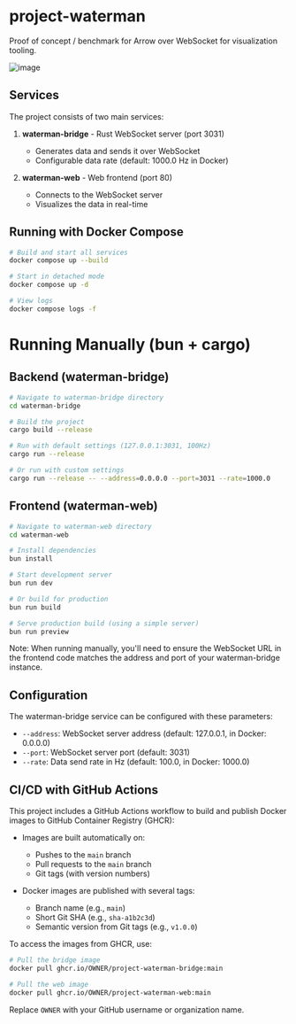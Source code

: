 # project-waterman
Proof of concept / benchmark for Arrow over WebSocket for visualization tooling.

![image](https://github.com/user-attachments/assets/f2aecd69-76f9-4e86-9ac9-f59603936a2c)

## Services

The project consists of two main services:

1. **waterman-bridge** - Rust WebSocket server (port 3031)
   - Generates data and sends it over WebSocket
   - Configurable data rate (default: 1000.0 Hz in Docker)

2. **waterman-web** - Web frontend (port 80)
   - Connects to the WebSocket server
   - Visualizes the data in real-time

## Running with Docker Compose

```bash
# Build and start all services
docker compose up --build

# Start in detached mode
docker compose up -d

# View logs
docker compose logs -f
```

# Running Manually (bun + cargo)

## Backend (waterman-bridge)

```bash
# Navigate to waterman-bridge directory
cd waterman-bridge

# Build the project
cargo build --release

# Run with default settings (127.0.0.1:3031, 100Hz)
cargo run --release

# Or run with custom settings
cargo run --release -- --address=0.0.0.0 --port=3031 --rate=1000.0
```

## Frontend (waterman-web)

```bash
# Navigate to waterman-web directory
cd waterman-web

# Install dependencies
bun install

# Start development server
bun run dev

# Or build for production
bun run build

# Serve production build (using a simple server)
bun run preview
```

Note: When running manually, you'll need to ensure the WebSocket URL in the frontend code matches the address and port of your waterman-bridge instance.

## Configuration

The waterman-bridge service can be configured with these parameters:
- `--address`: WebSocket server address (default: 127.0.0.1, in Docker: 0.0.0.0)
- `--port`: WebSocket server port (default: 3031)
- `--rate`: Data send rate in Hz (default: 100.0, in Docker: 1000.0)

## CI/CD with GitHub Actions

This project includes a GitHub Actions workflow to build and publish Docker images to GitHub Container Registry (GHCR):

- Images are built automatically on:
  - Pushes to the `main` branch
  - Pull requests to the `main` branch
  - Git tags (with version numbers)

- Docker images are published with several tags:
  - Branch name (e.g., `main`)
  - Short Git SHA (e.g., `sha-a1b2c3d`)
  - Semantic version from Git tags (e.g., `v1.0.0`)

To access the images from GHCR, use:
```bash
# Pull the bridge image
docker pull ghcr.io/OWNER/project-waterman-bridge:main

# Pull the web image
docker pull ghcr.io/OWNER/project-waterman-web:main
```

Replace `OWNER` with your GitHub username or organization name.
